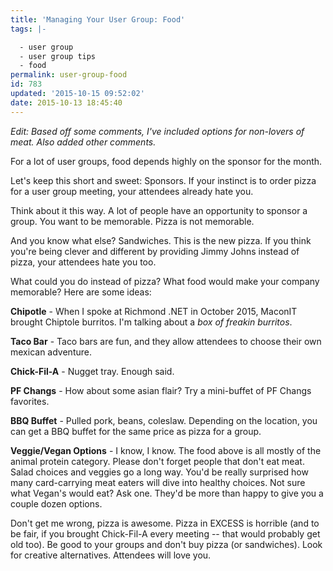 ```yaml
---
title: 'Managing Your User Group: Food'
tags: |-

  - user group
  - user group tips
  - food
permalink: user-group-food
id: 783
updated: '2015-10-15 09:52:02'
date: 2015-10-13 18:45:40
---
```


*Edit: Based off some comments, I've included options for non-lovers of meat.  Also added other comments.*

For a lot of user groups, food depends highly on the sponsor for the month.  

Let's keep this short and sweet: Sponsors.  If your instinct is to order pizza for a user group meeting, your attendees already hate you.

Think about it this way.  A lot of people have an opportunity to sponsor a group.  You want to be memorable.  Pizza is not memorable.

And you know what else?  Sandwiches.  This is the new pizza.  If you think you're being clever and different by providing Jimmy Johns instead of pizza, your attendees hate you too.

What could you do instead of pizza?  What food would make your company memorable?  Here are some ideas:

**Chipotle** - When I spoke at Richmond .NET in October 2015, MaconIT brought Chiptole burritos.  I'm talking about a *box of freakin burritos*.  

**Taco Bar** - Taco bars are fun, and they allow attendees to choose their own mexican adventure.

**Chick-Fil-A** - Nugget tray.  Enough said.

**PF Changs** - How about some asian flair?  Try a mini-buffet of PF Changs favorites.

**BBQ Buffet** - Pulled pork, beans, coleslaw.  Depending on the location, you can get a BBQ buffet for the same price as pizza for a group.

**Veggie/Vegan Options** - I know, I know.  The food above is all mostly of the animal protein category.  Please don't forget people that don't eat meat.  Salad choices and veggies go a long way.  You'd be really surprised how many card-carrying meat eaters will dive into healthy choices.  Not sure what Vegan's would eat?  Ask one.  They'd be more than happy to give you a couple dozen options.

Don't get me wrong, pizza is awesome.  Pizza in EXCESS is horrible (and to be fair, if you brought Chick-Fil-A every meeting -- that would probably get old too).  Be good to your groups and don't buy pizza (or sandwiches).  Look for creative alternatives.  Attendees will love you.